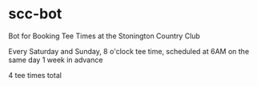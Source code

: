 # scc-bot
Bot for Booking Tee Times at the Stonington Country Club

Every Saturday and Sunday, 8 o'clock tee time, scheduled at 6AM on the same day 1 week in advance

4 tee times total